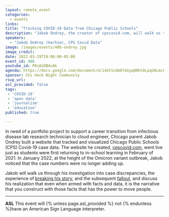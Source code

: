```yaml
---
layout: remote_event
categories:
  - events
links: 
title: "Tracking COVID-19 Data from Chicago Public Schools"
description: "Jakob Ondrey, the creator of cpscovid.com, will walk us through his investigation into Chicago Public Schools (CPS) Covid-19 case discrepancies, the experience of breaking his story, and the subsequent fallout. He'll discuss his realization that even when armed with facts and data, it is the narrative that you construct with those facts that has the power to move people."
speakers:
  - "Jakob Ondrey (he/him), CPS Covid Data"
image: /images/events/486-ondrey.jpg
image_credit: 
date: 2022-03-29T19:00:00-05:00
event_id: 486
youtube_id: P8zAzDB4vAk
agenda: https://docs.google.com/document/d/14GtScQm0l6GyqdNht0LpqG8LmcEF7i3COjNJ06PaTj8/edit#
sponsor: Chi Hack Night Community
rsvp_url: 
asl_provided: false
tags: 
 - 'COVID-19'
 - 'open data'
 - 'journalism'
 - 'education'
published: true

---
```


In need of a portfolio project to support a career transition from infectious disease lab research technician to cloud engineer, Chicago parent Jakob Ondrey built a website that tracked and visualized Chicago Public Schools (CPS) Covid-19 case data. The website he created, [cpscovid.com](https://cpscovid.com/), went live just as students were first returning to in-school learning in February of 2021. In January 2022, at the height of the Omicron variant outbreak, Jakob noticed that the case numbers were no longer adding up.

Jakob will walk us through his investigation into case discrepancies, the experience of [breaking his story](https://twitter.com/CPSCovid/status/1484300845592240131), and the subsequent [fallout](https://chicago.suntimes.com/education/2022/1/21/22895721/cps-covid-data-coronavirus-district-wide-school-cases-coronavirus-ctu-teachers-union-jakob-ondrey), and discuss his realization that even when armed with facts and data, it is the narrative that you construct with those facts that has the power to move people. 


---

**ASL** This event will {% unless page.asl_provided %} not {% endunless %}have an American Sign Language interpreter.


